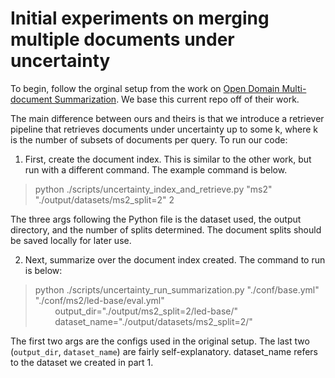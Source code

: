 # Initial experiments on merging multiple documents under uncertainty
To begin, follow the orginal setup from the work on [Open Domain Multi-document Summarization](https://github.com/allenai/open-mds#installation). We base this current repo off of their work.

The main difference between ours and theirs is that we introduce a retriever pipeline that retrieves documents under uncertainty up to some k, where k is the number of subsets of documents per query. To run our code:

1. First, create the document index. This is similar to the other work, but run with a different command. The example command is below.
> python ./scripts/uncertainty_index_and_retrieve.py "ms2" "./output/datasets/ms2_split=2" 2

The three args following the Python file is the dataset used, the output directory, and the number of splits determined. The document splits should be saved locally for later use.

2. Next, summarize over the document index created. The command to run is below:
> python ./scripts/uncertainty_run_summarization.py "./conf/base.yml" "./conf/ms2/led-base/eval.yml" \
> &nbsp; &nbsp; &nbsp; &nbsp; output_dir="./output/ms2_split=2/led-base/" \
> &nbsp; &nbsp; &nbsp; &nbsp; dataset_name="./output/datasets/ms2_split=2/"

The first two args are the configs used in the original setup. The last two (`output_dir`, `dataset_name`) are fairly self-explanatory. dataset_name refers to the dataset we created in part 1.

 
